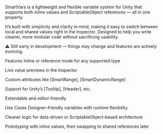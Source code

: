 SmartVars is a lightweight and flexible variable system for Unity that supports both inline values and ScriptableObject references — all in one property.

It’s built with simplicity and clarity in mind, making it easy to switch between local and shared values right in the Inspector. Designed to help you write cleaner, more modular code without sacrificing usability.

⚠️ Still early in development — things may change and features are actively evolving.

Features
Inline or reference mode for any supported type

Live value previews in the Inspector

Custom attributes like [SmartRange], [SmartDynamicRange]

Support for Unity’s [Tooltip], [Header], etc.

Extendable and editor-friendly

Use Cases
Designer-friendly variables with runtime flexibility

Cleaner logic for data-driven or ScriptableObject-based architecture

Prototyping with inline values, then swapping to shared references later

